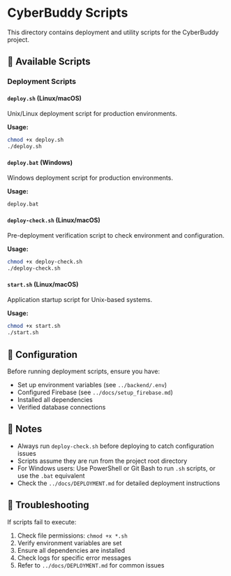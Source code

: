 # CyberBuddy Scripts

This directory contains deployment and utility scripts for the CyberBuddy project.

## 📜 Available Scripts

### Deployment Scripts

#### `deploy.sh` (Linux/macOS)
Unix/Linux deployment script for production environments.

**Usage:**
```bash
chmod +x deploy.sh
./deploy.sh
```

#### `deploy.bat` (Windows)
Windows deployment script for production environments.

**Usage:**
```cmd
deploy.bat
```

#### `deploy-check.sh` (Linux/macOS)
Pre-deployment verification script to check environment and configuration.

**Usage:**
```bash
chmod +x deploy-check.sh
./deploy-check.sh
```

#### `start.sh` (Linux/macOS)
Application startup script for Unix-based systems.

**Usage:**
```bash
chmod +x start.sh
./start.sh
```

## 🔧 Configuration

Before running deployment scripts, ensure you have:
- Set up environment variables (see `../backend/.env`)
- Configured Firebase (see `../docs/setup_firebase.md`)
- Installed all dependencies
- Verified database connections

## 📝 Notes

- Always run `deploy-check.sh` before deploying to catch configuration issues
- Scripts assume they are run from the project root directory
- For Windows users: Use PowerShell or Git Bash to run `.sh` scripts, or use the `.bat` equivalent
- Check the `../docs/DEPLOYMENT.md` for detailed deployment instructions

## 🚨 Troubleshooting

If scripts fail to execute:
1. Check file permissions: `chmod +x *.sh`
2. Verify environment variables are set
3. Ensure all dependencies are installed
4. Check logs for specific error messages
5. Refer to `../docs/DEPLOYMENT.md` for common issues
